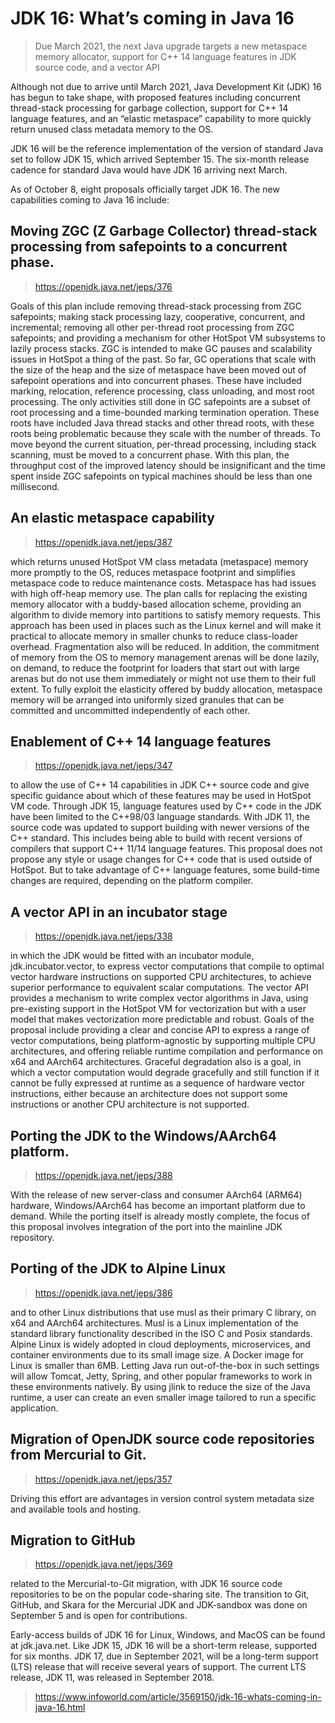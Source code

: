 # JDK 16: What’s coming in Java 16

> Due March 2021, the next Java upgrade targets a new metaspace memory allocator, support for C++ 14 language features in JDK source code, and a vector API

Although not due to arrive until March 2021, Java Development Kit (JDK) 16 has begun to take shape, with proposed features including concurrent thread-stack processing for garbage collection, support for C++ 14 language features, and an “elastic metaspace” capability to more quickly return unused class metadata memory to the OS.

JDK 16 will be the reference implementation of the version of standard Java set to follow JDK 15, which arrived September 15. The six-month release cadence for standard Java would have JDK 16 arriving next March.

As of October 8, eight proposals officially target JDK 16. The new capabilities coming to Java 16 include:


## Moving ZGC (Z Garbage Collector) thread-stack processing from safepoints to a concurrent phase.

> https://openjdk.java.net/jeps/376

Goals of this plan include removing thread-stack processing from ZGC safepoints; making stack processing lazy, cooperative, concurrent, and incremental; removing all other per-thread root processing from ZGC safepoints; and providing a mechanism for other HotSpot VM subsystems to lazily process stacks. ZGC is intended to make GC pauses and scalability issues in HotSpot a thing of the past. So far, GC operations that scale with the size of the heap and the size of metaspace have been moved out of safepoint operations and into concurrent phases. These have included marking, relocation, reference processing, class unloading, and most root processing. The only activities still done in GC safepoints are a subset of root processing and a time-bounded marking termination operation. These roots have included Java thread stacks and other thread roots, with these roots being problematic because they scale with the number of threads. To move beyond the current situation, per-thread processing, including stack scanning, must be moved to a concurrent phase. With this plan, the throughput cost of the improved latency should be insignificant and the time spent inside ZGC safepoints on typical machines should be less than one millisecond.

## An elastic metaspace capability

> https://openjdk.java.net/jeps/387

which returns unused HotSpot VM class metadata (metaspace) memory more promptly to the OS, reduces metaspace footprint and simplifies metaspace code to reduce maintenance costs. Metaspace has had issues with high off-heap memory use. The plan calls for replacing the existing memory allocator with a buddy-based allocation scheme, providing an algorithm to divide memory into partitions to satisfy memory requests. This approach has been used in places such as the Linux kernel and will make it practical to allocate memory in smaller chunks to reduce class-loader overhead. Fragmentation also will be reduced. In addition, the commitment of memory from the OS to memory management arenas will be done lazily, on demand, to reduce the footprint for loaders that start out with large arenas but do not use them immediately or might not use them to their full extent. To fully exploit the elasticity offered by buddy allocation, metaspace memory will be arranged into uniformly sized granules that can be committed and uncommitted independently of each other.

## Enablement of C++ 14 language features

> https://openjdk.java.net/jeps/347

to allow the use of C++ 14 capabilities in JDK C++ source code and give specific guidance about which of these features may be used in HotSpot VM code. Through JDK 15, language features used by C++ code in the JDK have been limited to the C++98/03 language standards. With JDK 11, the source code was updated to support building with newer versions of the C++ standard. This includes being able to build with recent versions of compilers that support C++ 11/14 language features. This proposal does not propose any style or usage changes for C++ code that is used outside of HotSpot. But to take advantage of C++ language features, some build-time changes are required, depending on the platform compiler.

## A vector API in an incubator stage

> https://openjdk.java.net/jeps/338

in which the JDK would be fitted with an incubator module, jdk.incubator.vector, to express vector computations that compile to optimal vector hardware instructions on supported CPU architectures, to achieve superior performance to equivalent scalar computations. The vector API provides a mechanism to write complex vector algorithms in Java, using pre-existing support in the HotSpot VM for vectorization but with a user model that makes vectorization more predictable and robust. Goals of the proposal include providing a clear and concise API to express a range of vector computations, being platform-agnostic by supporting multiple CPU architectures, and offering reliable runtime compilation and performance on x64 and AArch64 architectures. Graceful degradation also is a goal, in which a vector computation would degrade gracefully and still function if it cannot be fully expressed at runtime as a sequence of hardware vector instructions, either because an architecture does not support some instructions or another CPU architecture is not supported.


## Porting the JDK to the Windows/AArch64 platform.

> https://openjdk.java.net/jeps/388

With the release of new server-class and consumer AArch64 (ARM64) hardware, Windows/AArch64 has become an important platform due to demand. While the porting itself is already mostly complete, the focus of this proposal involves integration of the port into the mainline JDK repository.


## Porting of the JDK to Alpine Linux

> https://openjdk.java.net/jeps/386

and to other Linux distributions that use musl as their primary C library, on x64 and AArch64 architectures. Musl is a Linux implementation of the standard library functionality described in the ISO C and Posix standards. Alpine Linux is widely adopted in cloud deployments, microservices, and container environments due to its small image size. A Docker image for Linux is smaller than 6MB. Letting Java run out-of-the-box in such settings will allow Tomcat, Jetty, Spring, and other popular frameworks to work in these environments natively. By using jlink to reduce the size of the Java runtime, a user can create an even smaller image tailored to run a specific application.

## Migration of OpenJDK source code repositories from Mercurial to Git.

> https://openjdk.java.net/jeps/357

Driving this effort are advantages in version control system metadata size and available tools and hosting.

## Migration to GitHub

> https://openjdk.java.net/jeps/369

related to the Mercurial-to-Git migration, with JDK 16 source code repositories to be on the popular code-sharing site. The transition to Git, GitHub, and Skara for the Mercurial JDK and JDK-sandbox was done on September 5 and is open for contributions.  

Early-access builds of JDK 16 for Linux, Windows, and MacOS can be found at jdk.java.net. Like JDK 15, JDK 16 will be a short-term release, supported for six months. JDK 17, due in September 2021, will be a long-term support (LTS) release that will receive several years of support. The current LTS release, JDK 11, was released in September 2018.






> https://www.infoworld.com/article/3569150/jdk-16-whats-coming-in-java-16.html
